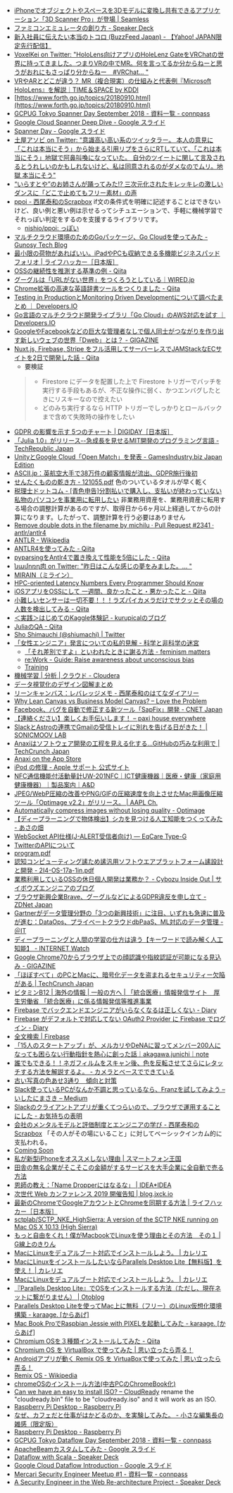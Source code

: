 * [iPhoneでオブジェクトやスペースを3Dモデルに変換し共有できるアプリケーション「3D Scanner Pro」が登場 | Seamless](https://shiropen.com/seamless/3d-scanner-pro)
* [ファミコンエミュレータの創り方 - Speaker Deck](https://speakerdeck.com/bokuweb/huamikonemiyuretafalsechuang-rifang)
* [新入社員に伝えたい本当のトコロ (BuzzFeed Japan) - 【Yahoo! JAPAN限定先行配信】](https://ex.yahoo.co.jp/buzzfeedjapan/ashitano-interview/13.html)
* [VoxelKei on Twitter: "HoloLens向けアプリのHoleLenz GateをVRChatの世界に持ってきました。つまりVRの中でMR。何を言ってるか分からねーと思うがおれにもさっぱり分からねー　#VRChat… "](https://twitter.com/VoxelKei/status/1037273746950610944)
* [VRやARとどこが違う？ MR（複合現実）の仕組みと代表例『Microsoft HoloLens』を解説｜TIME＆SPACE by KDDI](https://time-space.kddi.com/ict-keywords/kaisetsu/20170316/)
* [https://www.forth.go.jp/topics/20180910.html](https://www.forth.go.jp/topics/20180910.html)
* [GCPUG Tokyo Spanner Day September 2018 - 資料一覧 - connpass](https://gcpug-tokyo.connpass.com/event/97825/presentation/)
* [Google Cloud Spanner Deep Dive - Google スライド](https://docs.google.com/presentation/d/1XKaOrex3WS8xZ0TsjsTQKBgxjVSGxkyqdcIqG66zd64/edit#slide=id.p)
* [Spanner Day - Google スライド](https://docs.google.com/presentation/d/1O78-6XKQH737lGySwAEX_LNLVlGmGmZlFWGMhbItPJ4/edit#slide=id.g414c5c9763_0_0)
* [土屋アソビ on Twitter: "意識高い高い系のツイッタラー。 本人の意見に「これは本当にそう」から始まる引用リプをさらにRTしていて、「これは本当にそう」地獄で阿鼻叫喚になっていた。 自分のツイートに関して言及されるとうれしいのかもしれないけど、私は同意されるのがダメなのでムリ。地獄 本当にそう"](https://twitter.com/wtbw/status/1038653502795309057)
* [“いらすとや”のお姉さんが踊ってみた!? 三次元化されたキレッキレの激しいダンスに「どこで止めてもフリー素材」の声](http://originalnews.nico/130530)
* [ppoi - 西尾泰和のScrapbox](https://scrapbox.io/nishio/ppoi) if文の条件式を明確に記述することはできないけど、良い例と悪い例は示せるってシチュエーションで、手軽に機械学習でそれっぽい判定をするのを支援するライブラリです。
	* [nishio/ppoi: っぽい](https://github.com/nishio/ppoi)
* [マルチクラウド環境のためのGoパッケージ、Go Cloudを使ってみた - Gunosy Tech Blog](https://tech.gunosy.io/entry/go-cloud)
* [最小限の荷物があればいい。iPadやPCも収納できる多機能ビジネスパッドフォリオ | ライフハッカー［日本版］](https://www.lifehacker.jp/2018/09/amazon-business-mulch-case.html)
* [OSSの継続性を推測する基準の例 - Qiita](https://qiita.com/satoru_takeuchi/items/2e8764cf3c47d56bb011)
* [グーグルは「URLがない世界」をつくろうとしている｜WIRED.jp](https://wired.jp/2018/09/09/google-wants-to-kill-the-url/)
* [Chrome拡張の高速な英語辞書ツールをつくりました - Qiita](https://qiita.com/wtetsu/items/c43232c6c44918e977c9)
* [Testing in ProductionとMonitoring Driven Developmentについて調べたまとめ ｜ Developers.IO](https://dev.classmethod.jp/etc/testing-in-production-and-monitoring-driven-development/)
* [Go言語のマルチクラウド開発ライブラリ「Go Cloud」のAWS対応を試す ｜ Developers.IO](https://dev.classmethod.jp/cloud/go-cloud-aws/)
* [GoogleやFacebookなどの巨大な管理者なしで個人同士がつながりを作り出す新しいウェブの世界「Dweb」とは？ - GIGAZINE](https://gigazine.net/news/20180910-dweb/)
* [Nuxt.js, Firebase, Stripe をフル活用してサーバーレスでJAMStackなECサイトを2日で開発した話 - Qiita](https://qiita.com/potato4d/items/13050d5934ff592dc539)
	* 要検証
	> * Firestore にデータを配置した上で Firestore トリガーでバッチを実行する手段もあるが、不正な操作に弱く、かつエンバグしたときにリスキーなので控えたい
	> * どのみち実行するなら HTTP トリガーでしっかりとロールバックまで含めて失敗時の操作をしたい
* [GDPR の影響を示す 5つのチャート | DIGIDAY［日本版］](https://digiday.jp/publishers/impact-gdpr-5-charts/)
* [「Julia 1.0」がリリース--急成長を見せるMIT開発のプログラミング言語 - TechRepublic Japan](https://japan.techrepublic.com/article/35125276.htm)
* [UnityとGoogle Cloud「Open Match」を発表 - GamesIndustry.biz Japan Edition](http://jp.gamesindustry.biz/article/1809/18091001/)
* [ASCII.jp：英航空大手で38万件の顧客情報が流出、GDPR施行後初](https://ascii.jp/elem/000/001/738/1738798/)
* [せんたくものの乾き方 - 121055.pdf](http://gakusyu.shizuoka-c.ed.jp/science/ronnbunshu/h24/121055.pdf) 色のついているタオルが早く乾く
* [税理士ドットコム - [青色申告]分割払いで購入し、支払いが終わっていない私物のパソコンを事業用に転用したい](https://www.zeiri4.com/c_5/c_1021/q_8592/) 非業務用資産を、業務用資産に転用する場合の調整計算があるのですが、取得日から6ヶ月以上経過してからの計算になります。したがって、調整計算を行う必要はありません
* [Remove double dots in the filename by michilu · Pull Request #2341 · antlr/antlr4](https://github.com/antlr/antlr4/pull/2341)
* [ANTLR - Wikipedia](https://ja.wikipedia.org/wiki/ANTLR)
* [ANTLR4を使ってみた - Qiita](https://qiita.com/kompiro/items/4d8150b749d1d1c10a48)
* [pyparsingをAntlr4で置き換えて性能を5倍にした - Qiita](https://qiita.com/osamunmun/items/54a00e963d1a7db0cf59#_reference-d062c2304eaa68999e59)
* [նամոռդ肉 on Twitter: "昨日はこんな感じの夢をみました。… "](https://twitter.com/NAMORDNIC/status/1038702038471720960)
* [MIRAIN（ミライン）](https://www.mirain.work/)
* [HPC-oriented Latency Numbers Every Programmer Should Know](https://gist.github.com/eshelman/343a1c46cb3fba142c1afdcdeec17646)
* [iOSアプリをOSSにして 一週間、良かったこと・悪かったこと - Qiita](https://qiita.com/mitsumasa/items/4a95d3944a65c25bd8ad)
* [小難しいセンサーは一切不要！！！ラズパイカメラだけでサクッとその場の人数を検出してみる - Qiita](https://qiita.com/taisuke3/items/3f8690137672174ac8d0)
* [＜実践＞はじめてのKaggle体験記 - kurupicalのブログ](http://kurupical.hatenablog.com/entry/2018/09/10/221420)
* [JuliaのQA - Qiita](https://qiita.com/bicycle1885/items/ab8fff19a4ff0cdea287)
* [Sho Shimauchi (@shiumachi) | Twitter](https://twitter.com/shiumachi)
* [「女性エンジニア」発言についての私的見解 - 科学と非科学の迷宮](https://shiumachi.hatenablog.com/entry/2018/07/02/005538)
	* [「それ差別ですよ」といわれたときに謝る方法 - feminism matters](http://yk264.hatenablog.com/entry/2016/10/11/103619)
	* [re:Work - Guide: Raise awareness about unconscious bias](https://rework.withgoogle.com/guides/unbiasing-raise-awareness/steps/introduction/)
	* [Training](https://www.microsoft.com/en-us/diversity/training)
* [機械学習 | 分析 | クラウド - Cloudera](https://jp.cloudera.com/)
* [データ視覚化のデザイン図解まとめ](https://twitter.com/i/moments/1023047114689892353)
* [リーンキャンバス：レバレッジメモ - 西尾泰和のはてなダイアリー](http://d.hatena.ne.jp/nishiohirokazu/touch/20121116/1353063824)
* [Why Lean Canvas vs Business Model Canvas? – Love the Problem](https://blog.leanstack.com/why-lean-canvas-vs-business-model-canvas-af62c0f250f0)
* [Facebook、バグを自動で修正する新ツール「SapFix」開発 - CNET Japan](https://japan.cnet.com/article/35125630/)
* [【連絡ください】楽しくお手伝いします！ – paxi house everywhere](http://paxihouse.com/blog/2018/03/mayihelpu/)
* [SlackとAstroの連携でGmailの受信トレイに別れを告げる日がきた！ | SONICMOOV LAB](https://lab.sonicmoov.com/tool/slack-astro/)
* [Anaxiはソフトウェア開発の工程を見える化する…GitHubの巧みな利用で | TechCrunch Japan](https://jp.techcrunch.com/2018/09/12/2018-09-11-anaxi-brings-more-visibility-to-the-development-process/)
* [‎Anaxi on the App Store](https://itunes.apple.com/jp/app/anaxi/id1317529886?l=en&mt=8)
* [iPod の修理 - Apple サポート 公式サイト](https://support.apple.com/ja-jp/ipod/repair/service)
* [NFC通信機能付活動量計UW-201NFC｜ICT健康機器｜医療・健康（家庭用健康機器）｜製品案内｜A&D](https://www.aandd.co.jp/adhome/products/hhc/uw201nfc.html)
* [JPEG/WebP圧縮の改善やPNG/GIFの圧縮速度を向上させたMac用画像圧縮ツール「Optimage v2.2」がリリース。 | AAPL Ch.](https://applech2.com/archives/20180907-optimage-image-optimization-tool-for-mac.html)
* [Automatically compress images without losing quality - Optimage](https://getoptimage.com/)
* [【ディープラーニングで物体検出】シカを見つける人工知能をつくってみた - あさの畑](https://www.asanohatake.com/entry/2018/09/07/083100)
* [WebSocket API仕様(J-ALERT受信者向け) — EqCare Type-G](https://doc01.pf.iij-engineering.co.jp/pub/sdkdoc/v1/ja_JP/websocketapi/websockif_pub_jalert_receiver.html)
* [TwitterのAPIについて](https://help.twitter.com/ja/rules-and-policies/twitter-api)
* [program.pdf](http://jnns.org/conference/2015/wp-content/uploads/2015/08/program.pdf)
* [認知コンピューティング䛾ため䛾汎用ソフトウエアプラットフォーム䛾設計と開発 - 2I4-OS-17a-1in.pdf](http://www.ai-gakkai.or.jp/jsai2015/webprogram/2015/pdf/2I4-OS-17a-1in.pdf)
* [業務利用しているOSSの休日個人開発は業務か？ - Cybozu Inside Out | サイボウズエンジニアのブログ](https://blog.cybozu.io/entry/2018/09/13/113000)
* [ブラウザ新興企業Brave、グーグルなどによるGDPR違反を申し立て - ZDNet Japan](https://japan.zdnet.com/article/35125624/)
* [Gartnerがデータ管理分野の「3つの新興技術」に注目、いずれも急速に普及が進む：DataOps、プライベートクラウドdbPaaS、ML対応のデータ管理 - ＠IT](http://www.atmarkit.co.jp/ait/articles/1809/13/news054.html)
* [ディープラーニングと人間の学習の仕方は違う【キーワードで読み解く人工知能】 - INTERNET Watch](https://internet.watch.impress.co.jp/docs/column/ai_keyword/1138111.html)
* [Google Chrome70からブラウザ上での顔認識や指紋認証が可能になる見込み - GIGAZINE](https://gigazine.net/news/20180914-chrome-70-shape-detection/)
* [「ほぼすべて」のPCとMacに、暗号化データを盗まれるセキュリティー欠陥がある | TechCrunch Japan](https://jp.techcrunch.com/2018/09/13/2018-09-12-security-flaw-in-nearly-all-modern-pcs-and-macs-leaks-encrypted-data/)
* [ビタミンB12 | 海外の情報 | 一般の方へ | 「統合医療」情報発信サイト　厚生労働省 「統合医療」に係る情報発信等推進事業](http://www.ejim.ncgg.go.jp/public/overseas/c03/07.html)
* [Firebase でバックエンドエンジニアがいらなくなるは正しくない - Diary](https://diary.app.ssig33.com/383)
* [Firebase がデフォルトで対応してない OAuth2 Provider に Firebase でログイン - Diary](https://diary.app.ssig33.com/341)
* [全文検索  |  Firebase](https://firebase.google.com/docs/firestore/solutions/search?hl=ja)
* [「15人のスタートアップ」が、メルカリやDeNAに習ってメンバー200人になっても困らない行動指針を熱心に創った話｜akagawa.junichi｜note](https://note.mu/jakaguwa/n/na9b5aa9e9827)
* [誰でもできる！！ネガフィルムをスキャン後、色を反転させてさらにレタッチする方法を解説するよ。 - カメラとベースでできている](http://tomo-camera.hatenablog.com/entry/2017/07/21/nega/film/scan/retouch/)
* [古い写真の色あせ3通り　傾向と対策](https://tech-review.click/typical-damage-of-aged-negative-film)
* [Slack使っているPCがなんか不調と思っているなら、Franzを試してみよう – いしたにまさき – Medium](https://medium.com/@masakiishitani/slack%E4%BD%BF%E3%81%A3%E3%81%A6%E3%81%84%E3%82%8Bpc%E3%81%8C%E3%81%AA%E3%82%93%E3%81%8B%E4%B8%8D%E8%AA%BF%E3%81%A8%E6%80%9D%E3%81%A3%E3%81%A6%E3%81%84%E3%82%8B%E3%81%AA%E3%82%89-franz%E3%82%92%E8%A9%A6%E3%81%97%E3%81%A6%E3%81%BF%E3%82%88%E3%81%86-178dcfc64440)
* [Slackのクライアントアプリが重くてつらいので、ブラウザで運用することにした - お気持ちの表明](http://mrtry.hatenablog.jp/entry/2017/06/17/142429)
* [会社のメンタルモデルと評価制度とエンジニアの学び - 西尾泰和のScrapbox](https://scrapbox.io/nishio/%E4%BC%9A%E7%A4%BE%E3%81%AE%E3%83%A1%E3%83%B3%E3%82%BF%E3%83%AB%E3%83%A2%E3%83%87%E3%83%AB%E3%81%A8%E8%A9%95%E4%BE%A1%E5%88%B6%E5%BA%A6%E3%81%A8%E3%82%A8%E3%83%B3%E3%82%B8%E3%83%8B%E3%82%A2%E3%81%AE%E5%AD%A6%E3%81%B3) 「その人がその場にいること」に対してベーシックインカム的に支払われる。
* [Coming Soon](https://comingsoon2018jp.withgoogle.com/)
* [私が新型iPhoneをオススメしない理由 | スマートフォン王国](https://smartphoneokoku.net/blog/8246)
* [田舎の無名企業がそこそこの金額がするサービスを大手企業に全自動で売る方法](https://saitama.netsket.com/blog/how_to_sell_services_to_large_companies)
* [恩師の教え：「Name Dropperにはなるな」 | IDEA*IDEA](https://www.ideaxidea.com/archives/2006/10/name_dropper.html)
* [次世代 Web カンファレンス 2019 開催告知 | blog.jxck.io](https://blog.jxck.io/entries/2018-09-15/next-web-conf-2019.html)
* [最新のChromeでGoogleアカウントとChromeを同期する方法 | ライフハッカー［日本版］](https://www.lifehacker.jp/2018/09/how-to-turn-off-the-auto-sign-out-link-in-gmail-and-chr.html)
* [sctplab/SCTP_NKE_HighSierra: A version of the SCTP NKE running on Mac OS X 10.13 (High Sierra)](https://github.com/sctplab/SCTP_NKE_HighSierra)
* [もっと自由をくれ！僕がMacbookでLinuxを使う理由とその方法　その１ | G線上のきりん](https://giraffeong.com/computer/2419)
* [MacにLinuxをデュアルブート対応でインストールしよう。 | カレリエ](https://www.karelie.net/move-from-osx-to-ubuntu-2/amp/)
* [MacにLinuxをインストールしたいならParallels Desktop Lite【無料版】を使え！ | カレリエ](https://www.karelie.net/mac-linux-parallels-desktop-lite/)
* [MacにLinuxをデュアルブート対応でインストールしよう。 | カレリエ](https://www.karelie.net/move-from-osx-to-ubuntu-2/amp/)
* [『Parallels Desktop Lite』でOSをインストールする方法（ただし、現在ネットに繋がりません） | Otoblog](https://oto-it01.com/2017/11/10/parallels-desktop-lite/)
* [Parallels Desktop Liteを使ってMac上に無料（フリー）のLinux仮想化環境構築 - karaage. [からあげ]](https://karaage.hatenadiary.jp/entry/2018/02/12/073000)
* [Mac Book ProでRaspbian Jessie with PIXELを起動してみた - karaage. [からあげ]](https://karaage.hatenadiary.jp/entry/2017/01/04/073000)
* [Chromium OSを３種類インストールしてみた - Qiita](https://qiita.com/izuna/items/3a546d413f5c99d116ae)
* [Chromium OS を VirtualBox で使ってみた | 思い立ったら弄る！](https://omoiji.com/chromium-os-on-virtualbox/)
* [Androidアプリが動く Remix OS を VirtuaBoxで使ってみた | 思い立ったら弄る！](https://omoiji.com/remixos-on-virtualbox/)
* [Remix OS - Wikipedia](https://ja.wikipedia.org/wiki/Remix_OS)
* [chromeOSのインストール方法(中古PCのChromeBook化)](https://toshio-web.com/cloudready-install)
* [Can we have an easy to install ISO? – CloudReady](https://neverware.zendesk.com/hc/en-us/community/posts/115007899707-Can-we-have-an-easy-to-install-ISO-) rename the "cloudready.bin" file to be "cloudready.iso" and it will work as an ISO.
* [Raspberry Pi Desktop - Raspberry Pi](https://www.raspberrypi.org/downloads/raspberry-pi-desktop/)
* [なぜ、カフェだと仕事がはかどるのか、を実験してみた。 - 小さな編集長の雑感（限定版）](http://chibiblog.hatenablog.com/entry/2017/08/01/084041)
* [Raspberry Pi Desktop - Raspberry Pi](https://www.raspberrypi.org/downloads/raspberry-pi-desktop/)
* [GCPUG Tokyo Dataflow Day September 2018 - 資料一覧 - connpass](https://gcpug-tokyo.connpass.com/event/99967/presentation/)
* [ApacheBeamカスタムしてみた - Google スライド](https://docs.google.com/presentation/d/1mfZfWMxItu-cfMjMUtoLVWnj_sCYsZl-lg3K6KtVQxw/edit)
* [Dataflow with Scala - Speaker Deck](https://speakerdeck.com/laughingman7743/dataflow-with-scala)
* [Google Cloud Dataflow Introduction - Google スライド](https://docs.google.com/presentation/d/1zpFnfhiQG6rj6qiROvWvaAttzHrmEOikWuxzL5n6kGI/edit#slide=id.p)
* [Mercari Security Engineer Meetup #1 - 資料一覧 - connpass](https://mercari.connpass.com/event/99540/presentation/?utm_campaign=new_event_links_to_group_member&utm_source=notifications&utm_medium=email&utm_content=detail_btn)
* [A Security Engineer in the Web Re-architecture Project - Speaker Deck](https://speakerdeck.com/yagihashoo/a-security-engineer-in-the-web-re-architecture-project)
<!--stackedit_data:
eyJwcm9wZXJ0aWVzIjoiZXh0ZW5zaW9uczpcbiAgcHJlc2V0Oi
BnZm1cbiIsImhpc3RvcnkiOlstMjA3ODEwNDQ5N119
-->